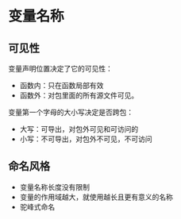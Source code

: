 # 变量名称

## 可见性

变量声明位置决定了它的可见性：

* 函数内：只在函数局部有效
* 函数外：对包里面的所有源文件可见。

变量第一个字母的大小写决定是否跨包：

* 大写：可导出，对包外可见和可访问的
* 小写：不可导出，对包外不可见，不可访问

## 命名风格

* 变量名称长度没有限制
* 变量的作用域越大，就使用越长且更有意义的名称
* 驼峰式命名

